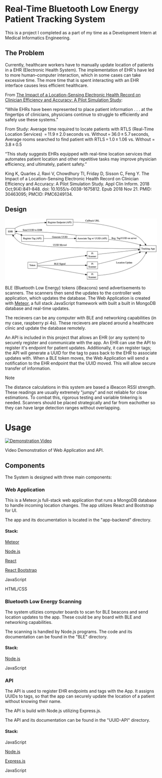 # Real-Time Bluetooth Low Energy Patient Tracking System

This is a project I completed as a part of my time as a Development Intern at Medical Informatics Engineering.

## The Problem

Currently, healthcare workers have to manually update location of patients in a EHR (Electronic Health System). The implementation of EHR's have led to more human–computer interaction, which in some cases can take excessive time. The more time that is spent interacting with an EHR interface causes less efficient healthcare.

From [The Impact of a Location-Sensing Electronic Health Record on Clinician Efficiency and Accuracy: A Pilot Simulation Study](https://www.ncbi.nlm.nih.gov/pmc/articles/PMC6249134/#:~:text=Conclusion%20This%20pilot%20demonstrated%20in,clicks%20required%20to%20access%20information.):

“While EHRs have been represented to place patient information . . . at the fingertips of clinicians, physicians continue to struggle to efficiently and safely use these systems.”

From Study:
Average time required to locate patients with RTLS (Real-Time Location Services)  = 11.9 ± 2.0 seconds vs. Without = 36.0 ± 5.7 seconds, 
Average rooms searched to find patient with RTLS = 1.0 ± 1.06 vs. Without = 3.8 ± 0.5

“This study suggests EHRs equipped with real-time location services that automates patient location and other repetitive tasks may improve physician efficiency, and ultimately, patient safety.”

King K, Quarles J, Ravi V, Chowdhury TI, Friday D, Sisson C, Feng Y. The Impact of a Location-Sensing Electronic Health Record on Clinician Efficiency and Accuracy: A Pilot Simulation Study. Appl Clin Inform. 2018 Oct;9(4):841-848. doi: 10.1055/s-0038-1675812. Epub 2018 Nov 21. PMID: 30463095; PMCID: PMC6249134.

## Design

![Diagram](diagram/graphviz.png)

BLE (Bluetooth Low Energy) tokens (iBeacons) send advertisements to scanners. The scanners then send the updates to the controller web application, which updates the database. The Web Application is created with [Meteor](https://www.meteor.com), a full stack JavaScript framework with built a built in MongoDB database and real-time updates.

The recievers can be any computer with BLE and networking capabilities (in my case, raspberry pi 4s). These recievers are placed around a healthcare clinic and update the database remotely. 

An API is included in this project that allows an EHR (or any system) to securely register and communicate with the app. An EHR can use the API to register it's endpoint for patient updates. Additionally, it can register tags; the API will generate a UUID for the tag to pass back to the EHR to associate updates with. When a BLE token moves, the Web Application will send a notification to the EHR endpoint that the UUID moved. This will allow secure transfer of information.

> [!NOTE]
> The distance calculations in this system are based a iBeacon RSSI strength. 
> These readings are usually extremely "jumpy" and not reliable for close estimations. To combat this, rigorous testing and variable tinkering is needed.
> Scanners should be placed strategically and far from eachother so they can have large detection ranges without overlapping.

# Usage

[![Demonstration Video](https://img.youtube.com/vi/VxahqHkaXiE/maxresdefault.jpg)](https://www.youtube.com/watch?v=VxahqHkaXiE)

Video Demonstration of Web Application and API.

## Components

The System is designed with three main components:

### Web Application

This is a Meteor.js full-stack web application that runs a MongoDB database to handle incoming location changes.
The app utilizes React and Bootstrap for UI.

The app and its documentation is located in the "app-backend" directory.

#### Stack:

[Meteor](https://www.meteor.com)

[Node.js](https://nodejs.org/en)

[React](https://react.dev)

[React Bootstrap](https://react-bootstrap.netlify.app)

JavaScript

HTML/CSS



### Bluetooth Low Energy Scanning

The system utlizies computer boards to scan for BLE beacons and send location updates to the app. These could be any board with BLE and networking capabilities.

The scanning is handled by Node.js programs. The code and its documentation can be found in the "BLE" directory.

#### Stack:

[Node.js](https://nodejs.org/en)

JavaScript

### API

The API is used to register EHR endpoints and tags with the App.
It assigns UUIDs to tags, so that the app can securely update the location of a patient without knowing their name.

The API is build with Node.js utilizing Express.js.

The API and its documentation can be found in the "UUID-API" directory.

#### Stack:

JavaScript

[Node.js](https://nodejs.org/en)

[Express.js](https://expressjs.com)

JavaScript











